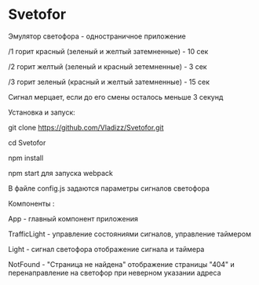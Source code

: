 # Svetofor

Эмулятор светофора - одностраничное приложение 

/1 горит красный (зеленый и желтый затемненные) - 10 сек

/2 горит желтый (зеленый и красный зетемненные) - 3 сек

/3  горит зеленый (красный и желтый затемненные) - 15 сек

Сигнал мерцает, если до его смены осталось меньше 3 секунд

Установка и запуск: 

git clone https://github.com/Vladizz/Svetofor.git 

cd Svetofor 

npm install 

npm start для запуска webpack

В файле config.js задаются параметры сигналов светофора

Компоненты : 

App - главный компонент приложения

TrafficLight - управление состояниями сигналов, управление таймером

Light - сигнал светофора отображение сигнала и таймера

NotFound - "Страница не найдена" отображение страницы "404" и перенаправление на светофор при неверном указании адреса
